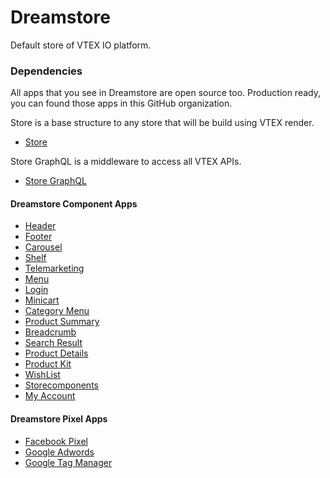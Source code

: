 # Dreamstore
Default store of VTEX IO platform.

### Dependencies
All apps that you see in Dreamstore are open source too. Production ready, you can found those apps in this GitHub organization. 
 
Store is a base structure to any store that will be build using VTEX render.
- [Store](https://github.com/vtex-apps/store)

Store GraphQL is a middleware to access all VTEX APIs.
- [Store GraphQL](https://github.com/vtex-apps/store-graphql)

#### Dreamstore Component Apps 
- [Header](https://github.com/vtex-apps/dreamstore-header)
- [Footer](https://github.com/vtex-apps/dreamstore-footer)
- [Carousel](https://github.com/vtex-apps/carousel)
- [Shelf](https://github.com/vtex-apps/shelf)
- [Telemarketing](https://github.com/vtex-apps/telemarketing)
- [Menu](https://github.com/vtex-apps/menu)
- [Login](https://github.com/vtex-apps/login)
- [Minicart](https://github.com/vtex-apps/minicart)
- [Category Menu](https://github.com/vtex-apps/category-menu)
- [Product Summary](https://github.com/vtex-apps/product-summary)
- [Breadcrumb](https://github.com/vtex-apps/breadcrumb)
- [Search Result](https://github.com/vtex-apps/search-result)
- [Product Details](https://github.com/vtex-apps/product-details)
- [Product Kit](https://github.com/vtex-apps/product-kit)
- [WishList](https://github.com/vtex-apps/wishlist)
- [Storecomponents](https://github.com/vtex-apps/store-components)
- [My Account](https://github.com/vtex-apps/my-account)

#### Dreamstore Pixel Apps
 
 - [Facebook Pixel](https://github.com/vtex-apps/facebook-pixel)
 - [Google Adwords](https://github.com/vtex-apps/google-adwords)
 - [Google Tag Manager](https://github.com/vtex-apps/google-tag-manager)
